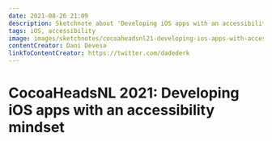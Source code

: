 ```yaml
---
date: 2021-08-26 21:09
description: Sketchnote about 'Developing iOS apps with an accessibility mindset' by Dani Devesa at CocoaHeadsNL about a diverse user base, good UX and customizability and the right things! An overview about accessibility with rotor, dynamic type, custom actions, gestures and other tips and tricks
tags: iOS, accessibility
image: images/sketchnotes/cocoaheadsnl21-developing-ios-apps-with-accessibility-mindset-small.jpg
contentCreator: Dani Devesa
linkToContentCreator: https://twitter.com/dadederk
---
```


# CocoaHeadsNL 2021: Developing iOS apps with an accessibility mindset
